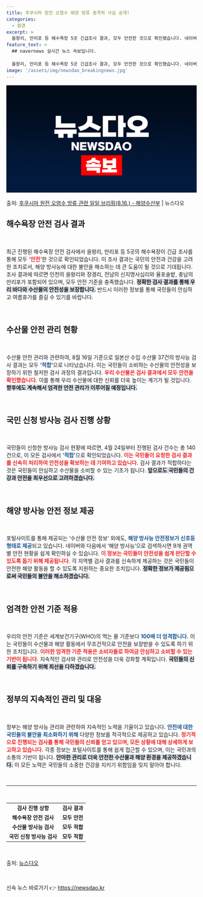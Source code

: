 ```yaml
---
title: 후쿠시마 원전 오염수 해양 방류 충격적 사실 공개!
categories:
  - 환경
excerpt: >
  을왕리, 만리포 등 해수욕장 5곳 긴급조사 결과, 모두 안전한 것으로 확인됐습니다. 네이버, 다음을 통해 제…
feature_text: >
  ## navernews 실시간 뉴스 속보입니다.

  을왕리, 만리포 등 해수욕장 5곳 긴급조사 결과, 모두 안전한 것으로 확인됐습니다. 네이버, 다음을 통해 제…
image: '/assets/img/newsdao_breakingnews.jpg'
---
```


![뉴스다오 속보](/assets/img/newsdao_breakingnews.jpg)

<p>출처: <a href="https://newsdao.kr/1627" rel="dofollow">후쿠시마 원전 오염수 방류 관련 일일 브리핑(8.16.) - 해양수산부</a> | 뉴스다오</p>

<h2 data-ke-size="size26">해수욕장 안전 검사 결과</h2>

<p data-ke-size="size16">&nbsp;</p>

최근 진행된 해수욕장 안전 검사에서 을왕리, 만리포 등 5곳의 해수욕장이 긴급 조사를 통해 모두 <b><span style="color: #ee2323;">‘안전’</span></b>한 것으로 확인되었습니다. 이 조사 결과는 국민의 안전과 건강을 고려한 조치로서, 해양 방사능에 대한 불안을 해소하는 데 큰 도움이 될 것으로 기대됩니다. 조사 결과에 따르면 인천의 을왕리와 장경리, 전남의 신지명사십리와 율포솔밭, 충남의 만리포가 포함되어 있으며, 모두 안전 기준을 충족했습니다. <b><span style="background-color: #21538527;">정확한 검사 결과를 통해 우리 바다와 수산물의 안전성을 보장합니다.</span></b> 반드시 이러한 정보를 통해 국민들이 안심하고 여름휴가를 즐길 수 있기를 바랍니다.</p>

<p data-ke-size="size16">&nbsp;</p>

<h2 data-ke-size="size26">수산물 안전 관리 현황</h2>

<p data-ke-size="size16">&nbsp;</p>

수산물 안전 관리와 관련하여, 8월 16일 기준으로 일본산 수입 수산물 37건의 방사능 검사 결과는 모두 <b><span style="color: #1a5490;">‘적합’</span></b>으로 나타났습니다. 이는 국민들이 소비하는 수산물의 안전성을 보장하기 위한 철저한 검사 과정의 결과입니다. <b><span style="color: #ee2323;">우리 수산물은 검사 결과에서 모두 안전을 확인했습니다.</span></b> 이를 통해 우리 수산물에 대한 신뢰를 더욱 높이는 계기가 될 것입니다. <b><span style="background-color: #21538527;">향후에도 계속해서 엄격한 안전 관리가 이루어질 예정입니다.</span></b></p>

<p data-ke-size="size16">&nbsp;</p>

<h2 data-ke-size="size26">국민 신청 방사능 검사 진행 상황</h2>

<p data-ke-size="size16">&nbsp;</p>

국민들이 신청한 방사능 검사 현황에 따르면, 4월 24일부터 진행된 검사 건수는 총 140건으로, 이 모든 검사에서 <b><span style="color: #1a5490;">‘적합’</span></b>으로 확인되었습니다. <b><span style="color: #ee2323;">이는 국민들이 요청한 검사 결과를 신속히 처리하여 안전성을 확보하는 데 기여하고 있습니다.</span></b> 검사 결과가 적합하다는 것은 국민들이 안심하고 수산물을 소비할 수 있는 기초가 됩니다. <b><span style="background-color: #21538527;">앞으로도 국민들의 건강과 안전을 최우선으로 고려하겠습니다.</span></b></p>

<p data-ke-size="size16">&nbsp;</p>

<h2 data-ke-size="size26">해양 방사능 안전 정보 제공</h2>

<p data-ke-size="size16">&nbsp;</p>

포털사이트를 통해 제공되는 ‘수산물 안전 정보’ 외에도, <b><span style="color: #1a5490;">해양 방사능 안전정보가 신호등 형태로 제공</span></b>되고 있습니다. 네이버와 다음에서 ‘해양 방사능’으로 검색하시면 9개 권역별 안전 현황을 쉽게 확인하실 수 있습니다. <b><span style="color: #ee2323;">이 정보는 국민들이 안전성을 쉽게 판단할 수 있도록 돕기 위해 제공됩니다.</span></b> 각 지역별 검사 결과를 신속하게 제공하는 것은 국민들이 안전한 해양 활동을 할 수 있도록 지원하는 중요한 조치입니다. <b><span style="background-color: #21538527;">정확한 정보가 제공됨으로써 국민들의 불안을 해소하겠습니다.</span></b></p>

<p data-ke-size="size16">&nbsp;</p>

<h2 data-ke-size="size26">엄격한 안전 기준 적용</h2>

<p data-ke-size="size16">&nbsp;</p>

우리의 안전 기준은 세계보건기구(WHO)의 먹는 물 기준보다 <b><span style="color: #1a5490;">100배 더 엄격합니다.</span></b> 이는 국민들이 수산물과 해양 활동에서 무조건적으로 안전을 보장받을 수 있도록 하기 위한 조치입니다. <b><span style="color: #ee2323;">이러한 엄격한 기준 적용은 소비자들로 하여금 안심하고 소비할 수 있는 기반이 됩니다.</span></b> 지속적인 검사와 관리로 안전성을 더욱 강화할 계획입니다. <b><span style="background-color: #21538527;">국민들의 신뢰를 구축하기 위해 최선을 다하겠습니다.</span></b></p>

<p data-ke-size="size16">&nbsp;</p>

<h2 data-ke-size="size26">정부의 지속적인 관리 및 대응</h2>

<p data-ke-size="size16">&nbsp;</p>

정부는 해양 방사능 관리와 관련하여 지속적인 노력을 기울이고 있습니다. <b><span style="color: #1a5490;">안전에 대한 국민들의 불안을 최소화하기 위해</span></b> 다양한 정보를 적극적으로 제공하고 있습니다. <b><span style="color: #ee2323;">정기적으로 진행되는 검사를 통해 국민들의 신뢰를 얻고 있으며, 모든 상황에 대해 상세하게 보고하고 있습니다.</span></b> 각종 정보는 포털사이트를 통해 쉽게 접근할 수 있으며, 이는 국민과의 소통의 기반이 됩니다. <b><span style="background-color: #21538527;">안마한 관리로 더욱 안전한 수산물과 해양 환경을 제공하겠습니다.</span></b> 이 모든 노력은 국민들의 소중한 건강을 지키기 위함임을 잊지 말아야 합니다.</p>

<p data-ke-size="size16">&nbsp;</p>

<hr />

<p data-ke-size="size16">&nbsp;</p>

<table>
    <tr>
        <td style="text-align: center; height: 17px;"><b>검사 진행 상항</b></td>
        <td style="text-align: center; height: 17px;"><b>검사 결과</b></td>
    </tr>
    <tr>
        <td style="text-align: center; height: 17px;"><b>해수욕장 안전 검사</b></td>
        <td style="text-align: center; height: 17px;"><b>모두 안전</b></td>
    </tr>
    <tr>
        <td style="text-align: center; height: 17px;"><b>수산물 방사능 검사</b></td>
        <td style="text-align: center; height: 17px;"><b>모두 적합</b></td>
    </tr>
    <tr>
        <td style="text-align: center; height: 17px;"><b>국민 신청 방사능 검사</b></td>
        <td style="text-align: center; height: 17px;"><b>모두 적합</b></td>
    </tr>
</table>

<p data-ke-size="size16">&nbsp;</p>

<p data-ke-size="size16">출처: <a href="https://newsdao.kr/1627" target="_blank">뉴스다오</a></p>
  
<p data-ke-size="size16">&nbsp;</p> 

신속 뉴스 바로가기 👉 <a href="https://newsdao.kr" rel="dofollow">https://newsdao.kr</a>


